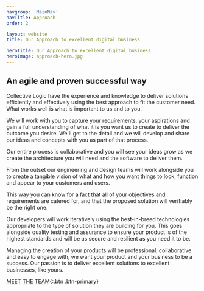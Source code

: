 ```yaml
---
navgroup: 'MainNav'
navTitle: Approach
order: 2

layout: website
title: Our Approach to excellent digital business

heroTitle: Our Approach to excellent digital business
heroImage: approach-hero.jpg
---
```


## An agile and proven successful way

Collective Logic have the experience and knowledge to deliver solutions efficiently and effectively using the
best approach to fit the customer need. What works well is what is important to us and to you.

We will work with you to capture your requirements, your aspirations and gain a full understanding of what it is
you want us to create to deliver the outcome you desire. We'll get to the detail and we will develop and share our
ideas and concepts with you as part of that process.

Our entire process is collaborative and you will see your ideas grow as we create the architecture you will need and
the software to deliver them.

From the outset our engineering and design teams will work alongside you to create a tangible vision of what and how
you want things to look, function and appear to your customers and users.

This way you can know for a fact that all of your objectives and requirements are catered for, and that the proposed
solution will verifiably be the right one.

Our developers will work iteratively using the best-in-breed technologies appropriate to the type of solution they are
building for you. This goes alongside quality testing and assurance to ensure your product is of the highest standards and will be as secure and resilient as you need it to be.

Managing the creation of your products will be professional, collaborative and easy to engage with, we want your
product and your business to be a success. Our passion is to deliver excellent solutions to excellent businesses,
like yours.

[MEET THE TEAM](team.md){:.btn .btn-primary}
